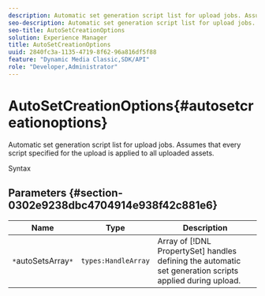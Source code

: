```yaml
---
description: Automatic set generation script list for upload jobs. Assumes that every script specified for the upload is applied to all uploaded assets.
seo-description: Automatic set generation script list for upload jobs. Assumes that every script specified for the upload is applied to all uploaded assets.
seo-title: AutoSetCreationOptions
solution: Experience Manager
title: AutoSetCreationOptions
uuid: 2840fc3a-1135-4719-8f62-96a816df5f88
feature: "Dynamic Media Classic,SDK/API"
role: "Developer,Administrator"
---
```


# AutoSetCreationOptions{#autosetcreationoptions}

Automatic set generation script list for upload jobs. Assumes that every script specified for the upload is applied to all uploaded assets.

 Syntax 

## Parameters {#section-0302e9238dbc4704914e938f42c881e6}

|  Name  | Type  | Description  |
|---|---|---|
|  `*`autoSetsArray`*`  | `types:HandleArray`  |Array of [!DNL PropertySet] handles defining the automatic set generation scripts applied during upload.  |

